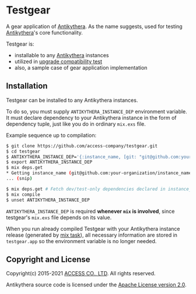 # Testgear

A gear application of [Antikythera]. As the name suggests, used for testing [Antikythera]'s core functionality.

[Antikythera]: https://github.com/access-company/antikythera

Testgear is:

- installable to any [Antikythera] instances
- utilized in [upgrade compatibility test](https://github.com/access-company/antikythera/blob/master/local/mix/upgrade_compatibility_test.ex)
- also, a sample case of gear application implementation

## Installation

Testgear can be installed to any Antikythera instances.

To do so, you must supply `ANTIKYTHERA_INSTANCE_DEP` environment variable.
It must declare dependency to your Antikythera instance in the form of dependency tuple,
just like you do in ordinary `mix.exs` file.

Example sequence up to compilation:

```sh
$ git clone https://github.com/access-company/testgear.git
$ cd testgear
$ ANTIKYTHERA_INSTANCE_DEP='{:instance_name, [git: "git@github.com:your-organization/instance_name.git"]}'
$ export ANTIKYTHERA_INSTANCE_DEP
$ mix deps.get
* Getting instance_name (git@github.com:your-organization/instance_name.git)
... (snip)

$ mix deps.get # Fetch dev/test-only dependencies declared in instance_name
$ mix compile
$ unset ANTIKYTHERA_INSTANCE_DEP
```

`ANTIKYTHERA_INSTANCE_DEP` is required **whenever `mix` is involved**, since testgear's `mix.exs` file depends on its value.

When you run already compiled Testgear with your Antikythera instance release (generated by [mix task](https://github.com/access-company/antikythera/blob/master/core/mix/generate_release.ex)),
all necessary information are stored in `testgear.app` so the environment variable is no longer needed.

## Copyright and License

Copyright(c) 2015-2021 [ACCESS CO., LTD](https://www.access-company.com). All rights reserved.

Antikythera source code is licensed under the [Apache License version 2.0](./LICENSE).
